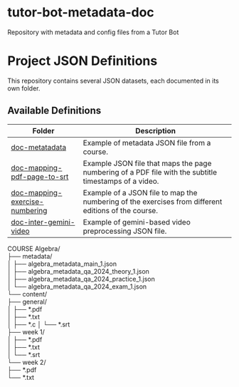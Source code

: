 # tutor-bot-metadata-doc
Repository with metadata and config files from a Tutor Bot


# Project JSON Definitions

This repository contains several JSON datasets, each documented in its own folder.

## Available Definitions

| Folder                                | Description                                             |
|---------------------------------------|---------------------------------------------------------|
| [doc-metatadata](./doc-metatadata)      |  Example of metadata JSON file from a course.  |
| [doc-mapping-pdf-page-to-srt](./doc-mapping-pdf-page-to-srt)      |  Example JSON file that maps the page numbering of a PDF file with the subtitle timestamps of a video.  |
| [doc-mapping-exercise-numbering](./doc-mapping-exercise-numbering)      |  Example of a JSON file to map the numbering of the exercises from different editions of the course.  |
| [doc-inter-gemini-video](./doc-inter-gemini-video)      |  Example of gemini-based video preprocessing JSON file.  |



COURSE Algebra/  
├── metadata/  
│   ├── algebra_metadata_main_1.json  
│   ├── algebra_metadata_qa_2024_theory_1.json  
│   ├── algebra_metadata_qa_2024_practice_1.json  
│   └── algebra_metadata_qa_2024_exam_1.json  
└── content/  
    ├── general/  
    │   ├── *.pdf  
    │   ├── *.txt  
    │   ├── *.c
    │   └── *.srt  
    ├── week 1/  
    │   ├── *.pdf  
    │   ├── *.txt  
    │   └── *.srt  
    └── week 2/  
        ├── *.pdf  
        └── *.txt  


